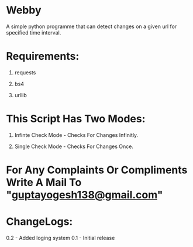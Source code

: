 # Webby
A simple python programme that can detect changes on a given url for specified time interval.

# Requirements:
 1. requests
 
 2. bs4
 
 3. urllib
 

# This Script Has Two Modes:
1. Infinte Check Mode - Checks For Changes Infinitly.

2. Single Check Mode - Checks For Changes Once. 

# For Any Complaints Or Compliments Write A Mail To "guptayogesh138@gmail.com"

# ChangeLogs:
0.2 - Added loging system
0.1 - Initial release
